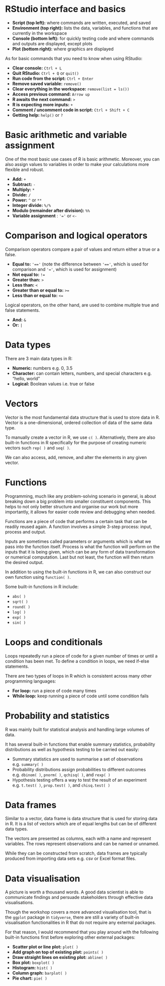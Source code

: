 # RStudio interface and basics
-   **Script (top left):** where commands are written, executed, and saved
-   **Environment (top right):** lists the data, variables, and functions that are currently in the workspace
-   **Console (bottom left):** for quickly testing code and where commands and outputs are displayed, except plots
-   **Plot (bottom right):** where graphics are displayed

As for basic commands that you need to know when using RStudio:

-   **Clear console:** `Ctrl + L`
-   **Quit RStudio:** `Ctrl + Q` or `quit()`
-   **Run code from the script:** `Ctrl + Enter`
-   **Remove saved variable:** `remove()`
-   **Clear everything in the workspace:** `remove(list = ls())`
-   **Access previous command:** `Arrow up`
-   **R awaits the next command:** `>`
-   **R is expecting more inputs:** `+`
-   **Comment / uncomment code in script:** `Ctrl + Shift + C`
-   **Getting help:** `help()` or `?`

# Basic arithmetic and variable assignment

One of the most basic use cases of R is basic arithmetic. Moreover, you can also assign values to variables in order to make your calculations more flexible and robust.

-   **Add:** `+`
-   **Subtract:** `-`
-   **Multiply:** `*`
-   **Divide:** `/`
-   **Power:** `^` or `**`
-   **Integer divide:** `%/%`
-   **Modulo (remainder after division):** `%%`
-   **Variable assignment** : `'='` or `<-`

# Comparison and logical operators
Comparison operators compare a pair of values and return either a true or a false.

-   **Equal to:** `'=='` (note the difference between `'=='`, which is used for comparison and `'='`, which is used for assignment)
-   **Not equal to:** `!=`
-   **Greater than:** `>`
-   **Less than:** `<`
-   **Greater than or equal to:** `>=`
-   **Less than or equal to:** `<=`

Logical operators, on the other hand, are used to combine multiple true and false statements.

-   **And:** `&`
-   **Or:** `|`

# Data types
There are 3 main data types in R:

-   **Numeric:** numbers e.g. 0, 3.5
-   **Character:** can contain letters, numbers, and special characters e.g. “hello, world”
-   **Logical:** Boolean values i.e. true or false

# Vectors

Vector is the most fundamental data structure that is used to store data in R. Vector is a one-dimensional, ordered collection of data of the same data type.

To manually create a vector in R, we use `c( )`. Alternatively, there are also built-in functions in R specifically for the purpose of creating numeric vectors such `rep( )` and `seq( )`.

We can also access, add, remove, and alter the elements in any given vector.

# Functions

Programming, much like any problem-solving scenario in general, is about breaking down a big problem into smaller constituent components. This helps to not only better structure and organise our work but more importantly, it allows for easier code review and debugging when needed.

Functions are a piece of code that performs a certain task that can be readily reused again. A function involves a simple 3-step process: input, process and output.

Inputs are sometimes called parameters or arguments which is what we pass into the function itself. Process is what the function will perform on the inputs that it is being given, which can be any form of data transformation or numerical computation. Last but not least, the function will then return the desired output.

In addition to using the built-in functions in R, we can also construct our own function using `function( )`.

Some built-in functions in R include:

-   `abs( )`
-   `sqrt( )`
-   `round( )`
-   `log( )`
-   `exp( )`
-   `sin( )`

# Loops and conditionals

Loops repeatedly run a piece of code for a given number of times or until a condition has been met. To define a condition in loops, we need if-else statements.

There are two types of loops in R which is consistent across many other programming languages:

-   **For loop:** run a piece of code many times
-   **While loop:** keep running a piece of code until some condition fails

# Probability and statistics

R was mainly built for statistical analysis and handling large volumes of data.

It has several built-in functions that enable summary statistics, probability distributions as well as hypothesis testing to be carried out easily:

-   Summary statistics are used to summarise a set of observations e.g. `summary( )`
-   Probability distributions assign probabilities to different outcomes e.g. `dbinom( )`, `pnorm( )`, `qchisq( )`, and `rexp( )`
-   Hypothesis testing offers a way to test the result of an experiment e.g. `t.test( )`, `prop.test( )`, and `chisq.test( )`

# Data frames

Similar to a vector, data frame is data structure that is used for storing data in R. It is a list of vectors which are of equal lengths but can be of different data types.

The vectors are presented as columns, each with a name and represent variables. The rows represent observations and can be named or unnamed.

While they can be constructed from scratch, data frames are typically produced from importing data sets e.g. csv or Excel format files.

# Data visualisation

A picture is worth a thousand words. A good data scientist is able to communicate findings and persuade stakeholders through effective data visualisations.

Though the workshop covers a more advanced visualisation tool, that is the `ggplot` package in `tidyverse`, there are still a variety of built-in visualisation functionalities in R that do not require any external packages.

For that reason, I would recommend that you play around with the following built-in functions first before exploring other external packages:

-   **Scatter plot or line plot:** `plot( )`
-   **Add graph on top of existing plot:** `points( )`
-   **Draw straight lines on existing plot:** `abline( )`
-   **Box plot:** `boxplot( )`
-   **Histogram:** `hist( )`
-   **Column graph:** `barplot( )`
-   **Pie chart:** `pie( )`